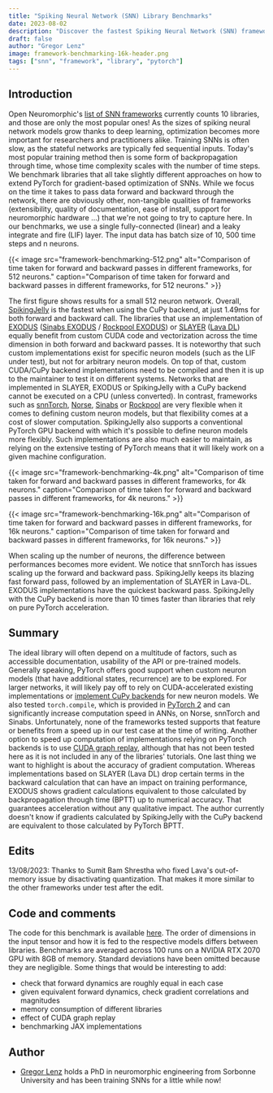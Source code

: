 ```yaml
---
title: "Spiking Neural Network (SNN) Library Benchmarks"
date: 2023-08-02
description: "Discover the fastest Spiking Neural Network (SNN) frameworks for PyTorch optimization. Performance, flexibility, and more analyzed in-depth"
draft: false
author: "Gregor Lenz"
image: framework-benchmarking-16k-header.png
tags: ["snn", "framework", "library", "pytorch"]
---
```


## Introduction 

Open Neuromorphic's [list of SNN frameworks](https://github.com/open-neuromorphic/open-neuromorphic) currently counts 10 libraries, and those are only the most popular ones! As the sizes of spiking neural network models grow thanks to deep learning, optimization becomes more important for researchers and practitioners alike. Training SNNs is often slow, as the stateful networks are typically fed sequential inputs. Today's most popular training method then is some form of backpropagation through time, whose time complexity scales with the number of time steps. We benchmark libraries that all take slightly different approaches on how to extend PyTorch for gradient-based optimization of SNNs. While we focus on the time it takes to pass data forward and backward through the network, there are obviously other, non-tangible qualities of frameworks (extensibility, quality of documentation, ease of install, support for neuromorphic hardware ...) that we're not going to try to capture here. In our benchmarks, we use a single fully-connected (linear) and a leaky integrate and fire (LIF) layer. The input data has batch size of 10, 500 time steps and n neurons. 

{{< image src="framework-benchmarking-512.png" alt="Comparison of time taken for forward and backward passes in different frameworks, for 512 neurons." caption="Comparison of time taken for forward and backward passes in different frameworks, for 512 neurons." >}}

The first figure shows results for a small 512 neuron network. Overall, [SpikingJelly](https://github.com/fangwei123456/spikingjelly) is the fastest when using the CuPy backend, at just 1.49ms for both forward and backward call. The libraries that use an implementation of [EXODUS](https://www.frontiersin.org/articles/10.3389/fnins.2023.1110444/full) ([Sinabs EXODUS](https://github.com/synsense/sinabs-exodus) / [Rockpool EXODUS](https://rockpool.ai/reference/_autosummary/nn.modules.LIFExodus.html?)) or [SLAYER](https://proceedings.neurips.cc/paper_files/paper/2018/hash/82f2b308c3b01637c607ce05f52a2fed-Abstract.html) ([Lava DL](https://github.com/lava-nc/lava-dl)) equally benefit from custom CUDA code and vectorization across the time dimension in both forward and backward passes. It is noteworthy that such custom implementations exist for specific neuron models (such as the LIF under test), but not for arbitrary neuron models. On top of that, custom CUDA/CuPy backend implementations need to be compiled and then it is up to the maintainer to test it on different systems. Networks that are implemented in SLAYER, EXODUS or SpikingJelly with a CuPy backend cannot be executed on a CPU (unless converted). 
In contrast, frameworks such as [snnTorch](https://github.com/jeshraghian/snntorch), [Norse](https://github.com/norse/norse), [Sinabs](https://sinabs.ai) or [Rockpool](https://rockpool.ai) are very flexible when it comes to defining custom neuron models, but that flexibility comes at a cost of slower computation. SpikingJelly also supports a conventional PyTorch GPU backend with which it's possible to define neuron models more flexibly. Such implementations are also much easier to maintain, as relying on the extensive testing of PyTorch means that it will likely work on a given machine configuration.

{{< image src="framework-benchmarking-4k.png" alt="Comparison of time taken for forward and backward passes in different frameworks, for 4k neurons." caption="Comparison of time taken for forward and backward passes in different frameworks, for 4k neurons." >}}

{{< image src="framework-benchmarking-16k.png" alt="Comparison of time taken for forward and backward passes in different frameworks, for 16k neurons." caption="Comparison of time taken for forward and backward passes in different frameworks, for 16k neurons." >}}

When scaling up the number of neurons, the difference between performances becomes more evident. We notice that snnTorch has issues scaling up the forward and backward pass. SpikingJelly keeps its blazing fast forward pass, followed by an implementation of SLAYER in Lava-DL. EXODUS implementations have the quickest backward pass. SpikingJelly with the CuPy backend is more than 10 times faster than libraries that rely on pure PyTorch acceleration. 

## Summary
The ideal library will often depend on a multitude of factors, such as accessible documentation, usability of the API or pre-trained models. Generally speaking, PyTorch offers good support when custom neuron models (that have additional states, recurrence) are to be explored. For larger networks, it will likely pay off to rely on CUDA-accelerated existing implementations or [implement CuPy backends](https://spikingjelly.readthedocs.io/zh_CN/latest/activation_based_en/cupy_neuron.html) for new neuron models. We also tested `torch.compile`, which is provided in [PyTorch 2](https://pytorch.org/tutorials/intermediate/torch_compile_tutorial.html) and can significantly increase computation speed in ANNs, on Norse, snnTorch and Sinabs. Unfortunately, none of the frameworks tested supports that feature or benefits from a speed up in our test case at the time of writing. Another option to speed up computation of implementations relying on PyTorch backends is to use [CUDA graph replay](https://pytorch.org/blog/accelerating-pytorch-with-cuda-graphs/), although that has not been tested here as it is not included in any of the libraries' tutorials. One last thing we want to highlight is about the accuracy of gradient computation. Whereas implementations based on SLAYER (Lava DL) drop certain terms in the backward calculation that can have an impact on training performance, EXODUS shows gradient calculations equivalent to those calculated by backpropagation through time (BPTT) up to numerical accuracy. That guarantees acceleration without any qualitative impact. The author currently doesn't know if gradients calculated by SpikingJelly with the CuPy backend are equivalent to those calculated by PyTorch BPTT.

## Edits
13/08/2023: Thanks to Sumit Bam Shrestha who fixed Lava's out-of-memory issue by disactivating quantization. That makes it more similar to the other frameworks under test after the edit.

## Code and comments
The code for this benchmark is available [here](https://github.com/open-neuromorphic/open-neuromorphic.github.io/blob/main/content/post/framework-benchmarking/data-generation.ipynb). The order of dimensions in the input tensor and how it is fed to the respective models differs between libraries. Benchmarks are averaged across 100 runs on a NVIDIA RTX 2070 GPU with 8GB of memory. Standard deviations have been omitted because they are negligible. Some things that would be interesting to add:

* check that forward dynamics are roughly equal in each case
* given equivalent forward dynamics, check gradient correlations and magnitudes
* memory consumption of different libraries
* effect of CUDA graph replay
* benchmarking JAX implementations

## Author
* [Gregor Lenz](https://lenzgregor.com) holds a PhD in neuromorphic engineering from Sorbonne University and has been training SNNs for a little while now!
